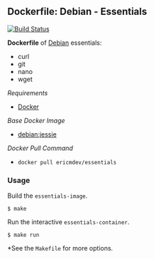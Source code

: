 ## Dockerfile: Debian - Essentials

[![Build Status](https://travis-ci.org/ericmdev/dockerfile.essentials.svg?branch=master)](https://travis-ci.org/ericmdev/dockerfile.essentials)

**Dockerfile** of [Debian](https://www.debian.org/) essentials:

- curl
- git
- nano
- wget

*Requirements*
- [Docker](https://www.docker.com/) 

*Base Docker Image*
- [debian:jessie](https://hub.docker.com/_/debian/)

*Docker Pull Command*
- `docker pull ericmdev/essentials`

### Usage

Build the `essentials-image`.

    $ make

Run the interactive `essentials-container`.

    $ make run

*See the `Makefile` for more options.